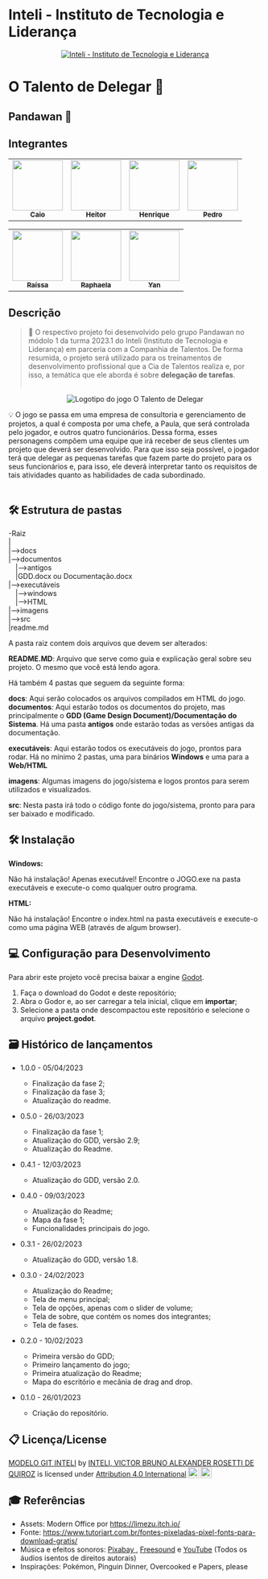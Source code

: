 # Inteli - Instituto de Tecnologia e Liderança 


<p align="center">
<a href= "https://www.inteli.edu.br/"><img src="https://www.inteli.edu.br/wp-content/uploads/2021/08/20172028/marca_1-2.png" alt="Inteli - Instituto de Tecnologia e Liderança" border="0"></a>
</p>

# O Talento de Delegar 📝

## Pandawan 🐼

## Integrantes
<div align="center">
    <table>
        <tr>
            <td align="center"><a href="https://github.com/CaioPaula"><img src="https://user-images.githubusercontent.com/86068799/221302346-4ab5de25-3e89-4fdf-8248-3204d77ad6cb.png" width="100px" alt=""/><br><sub><b>Caio</b></sub></a><br /></td>
           <td align="center"><a href="https://github.com/heitorep"><img src="https://user-images.githubusercontent.com/86068799/221302754-e3a126ba-415f-4a5a-ac25-9a9ca01f7d8a.png" width="100px;" alt=""/><br><sub><b>Heitor</b></sub></a><br></td>
           <td align="center"><a href="https://github.com/henriqueecox"><img src="https://user-images.githubusercontent.com/86068799/221303201-d9e51fec-21d9-4288-9ebf-e16342d0d098.png" width="100px;" alt=""/><br><sub><b>Henrique</b></sub></a><br></td>
            <td align="center"><a href="https://github.com/uMorit4"><img src="https://user-images.githubusercontent.com/86068799/221303626-7d5bf19c-ce19-436d-bcf3-04a4c41d069e.png" width="100px;" alt=""/><br><sub><b>Pedro</b></sub></a><br></td>
            </tr>
    </table>
</div>

<div align="center">
    <table>
        <tr>
        <td align="center"><a href="https://github.com/raissavieiram"><img src="https://user-images.githubusercontent.com/86068799/221303964-ae6a070d-72ed-4686-906c-ff7d2c08a7fd.png" width="100px;" alt=""/><br><sub><b>Raíssa</b></sub></a><br></td>
        <td align="center"><a href="https://github.com/raphaelaferraz"><img src="https://user-images.githubusercontent.com/86068799/221304209-0a1ae3a4-de56-44bf-9c0e-b2271723a6b4.png" width="100px;" alt=""/><br><sub><b>Raphaela</b></sub></a><br></td>
        <td align="center"><a href="https://github.com/YanMCoutinho"><img src="https://user-images.githubusercontent.com/86068799/221304522-698f454c-3b9b-441d-927f-2f2a03ca9ed3.png" width="100px;" alt=""/><br><sub><b>Yan</b></sub></a><br></td>
        </tr>
    </table>
</div>


## Descrição

> 📜 O respectivo projeto foi desenvolvido pelo grupo Pandawan no módolo 1 da turma 2023.1 do Inteli (Instituto de Tecnologia e Liderança) em parceria com a Companhia de Talentos. De forma resumida, o projeto será utilizado para os treinamentos de desenvolvimento profissional que a Cia de Talentos realiza e, por isso, a temática que ele aborda é sobre <strong>delegação de tarefas</strong>.
<br><br>
<p align="center">
<img src="https://user-images.githubusercontent.com/86068799/221307640-22321c57-e621-4e6c-abe1-888d73c7ec8b.png" alt="Logotipo do jogo O Talento de Delegar" border="0">
</p>


💡 O jogo se passa em uma empresa de consultoria e gerenciamento de projetos, a qual é composta por uma chefe, a Paula, que será controlada pelo jogador, e outros quatro funcionários. Dessa forma, esses personagens compõem uma equipe que irá receber de seus clientes um projeto que deverá ser desenvolvido. Para que isso seja possível, o jogador terá que delegar as pequenas tarefas que fazem parte do projeto para os seus funcionários e, para isso, ele deverá interpretar tanto os requisitos de tais atividades quanto as habilidades de cada subordinado. 
<br><br>

## 🛠 Estrutura de pastas

-Raiz<br>
|<br>
|-->docs<br>
|-->documentos<br>
  &emsp;|-->antigos<br>
  &emsp;|GDD.docx ou Documentação.docx<br>
|-->executáveis<br>
  &emsp;|-->windows<br>
  &emsp;|-->HTML<br>
|-->imagens<br>
|-->src<br>
|readme.md<br>

A pasta raiz contem dois arquivos que devem ser alterados:

<b>README.MD</b>: Arquivo que serve como guia e explicação geral sobre seu projeto. O mesmo que você está lendo agora.

Há também 4 pastas que seguem da seguinte forma:

<b>docs</b>: Aqui serão colocados os arquivos compilados em HTML do jogo.
<b>documentos</b>: Aqui estarão todos os documentos do projeto, mas principalmente o <b>GDD (Game Design Document)/Documentação do Sistema</b>. Há uma pasta <b>antigos</b> onde estarão todas as versões antigas da documentação.

<b>executáveis</b>: Aqui estarão todos os executáveis do jogo, prontos para rodar. Há no mínimo 2 pastas, uma para binários <b>Windows</b> e uma para a <b>Web/HTML</b>

<b>imagens</b>: Algumas imagens do jogo/sistema e logos prontos para serem utilizados e visualizados.

<b>src</b>: Nesta pasta irá todo o código fonte do jogo/sistema, pronto para para ser baixado e modificado.

## 🛠 Instalação

<b>Windows:</b>

Não há instalação! Apenas executável!
Encontre o JOGO.exe na pasta executáveis e execute-o como qualquer outro programa.

<b>HTML:</b>

Não há instalação!
Encontre o index.html na pasta executáveis e execute-o como uma página WEB (através de algum browser).

## 💻 Configuração para Desenvolvimento

Para abrir este projeto você precisa baixar a engine <a href="https://godotengine.org/download">Godot</a>.

1. Faça o download do Godot e deste repositório;
2. Abra o Godor e, ao ser carregar a tela inicial, clique em **importar**;
3. Selecione a pasta onde descompactou este repositório e selecione o arquivo **project.godot**.

## 🗃 Histórico de lançamentos

* 1.0.0 - 05/04/2023
    * Finalização da fase 2;
    * Finalização da fase 3;
    * Atualização do readme.
  
* 0.5.0 - 26/03/2023 
    * Finalização da fase 1;
    * Atualização do GDD, versão 2.9;
    * Atualização do Readme.
    
* 0.4.1 - 12/03/2023 
    * Atualização do GDD, versão 2.0.
    
* 0.4.0 - 09/03/2023 
    * Atualização do Readme;
    * Mapa da fase 1;
    * Funcionalidades principais do jogo. 
    
* 0.3.1 - 26/02/2023
    * Atualização do GDD, versão 1.8.
    
* 0.3.0 - 24/02/2023
    * Atualização do Readme;
    * Tela de menu principal;
    * Tela de opções, apenas com o slider de volume;
    * Tela de sobre, que contém os nomes dos integrantes;
    * Tela de fases.
    
* 0.2.0 - 10/02/2023
    * Primeira versão do GDD;
    * Primeiro lançamento do jogo;
    * Primeira atualização do Readme;
    * Mapa do escritório e mecânia de drag and drop.
    
* 0.1.0 - 26/01/2023
    * Criação do repositório. 

## 📋 Licença/License

<p xmlns:cc="http://creativecommons.org/ns#" xmlns:dct="http://purl.org/dc/terms/"><a property="dct:title" rel="cc:attributionURL" href="https://github.com/Spidus/Teste_Final_1">MODELO GIT INTELI</a> by <a rel="cc:attributionURL dct:creator" property="cc:attributionName" href="https://www.yggbrasil.com.br/vr">INTELI, VICTOR BRUNO ALEXANDER ROSETTI DE QUIROZ</a> is licensed under <a href="http://creativecommons.org/licenses/by/4.0/?ref=chooser-v1" target="_blank" rel="license noopener noreferrer" style="display:inline-block;">Attribution 4.0 International<img style="height:22px!important;margin-left:3px;vertical-align:text-bottom;" src="https://mirrors.creativecommons.org/presskit/icons/cc.svg?ref=chooser-v1"><img style="height:22px!important;margin-left:3px;vertical-align:text-bottom;" src="https://mirrors.creativecommons.org/presskit/icons/by.svg?ref=chooser-v1"></a></p>

## 🎓 Referências

* Assets: Modern Office por https://limezu.itch.io/
* Fonte: https://www.tutoriart.com.br/fontes-pixeladas-pixel-fonts-para-download-gratis/
* Música e efeitos sonoros: <a href="https://pixabay.com/"> Pixabay </a>, <a href="https://freesound.org/">Freesound</a> e <a href="https://www.youtube.com/watch?v=unFxvHCoJQQ&feature=youtu.be">YouTube</a> (Todos os áudios isentos de direitos autorais)
* Inspirações: Pokémon, Pinguin Dinner, Overcooked e Papers, please
